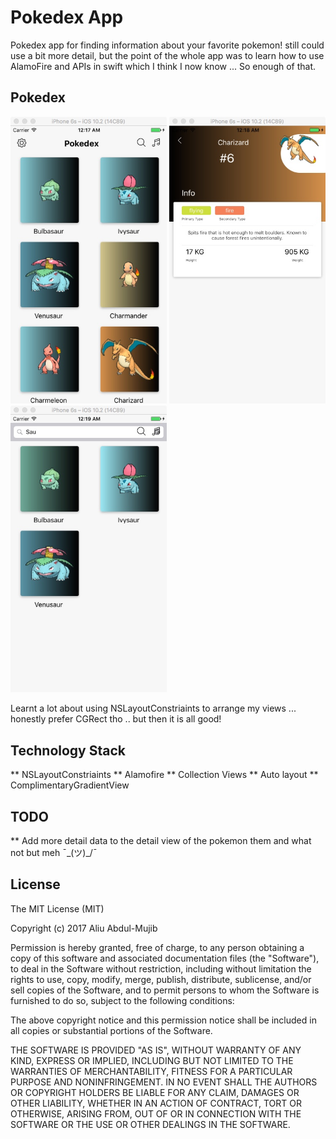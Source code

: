 # Pokedex App
Pokedex app for finding information about your favorite pokemon! still could use a bit more detail, but the point of the whole app was to learn how to use AlamoFire and APIs in swift which I think I now know ... So enough of that.

## Pokedex

<img src="Screens/SCREEN1.jpeg" width="250" />
<img src="Screens/SCREEN2.jpeg" width="250" />
<img src="Screens/SCREEN3.jpeg" width="250" />

Learnt a lot about using NSLayoutConstriaints to arrange my views ... honestly prefer CGRect tho .. but then it is all good!

## Technology Stack
** NSLayoutConstriaints
** Alamofire
** Collection Views
** Auto layout
** ComplimentaryGradientView

## TODO

** Add more detail data to the detail view of the pokemon them and what not but meh ¯\_(ツ)_/¯

License
----------------

The MIT License (MIT)

Copyright (c) 2017 Aliu Abdul-Mujib

Permission is hereby granted, free of charge, to any person obtaining a copy
of this software and associated documentation files (the "Software"), to deal
in the Software without restriction, including without limitation the rights
to use, copy, modify, merge, publish, distribute, sublicense, and/or sell
copies of the Software, and to permit persons to whom the Software is
furnished to do so, subject to the following conditions:

The above copyright notice and this permission notice shall be included in all
copies or substantial portions of the Software.

THE SOFTWARE IS PROVIDED "AS IS", WITHOUT WARRANTY OF ANY KIND, EXPRESS OR
IMPLIED, INCLUDING BUT NOT LIMITED TO THE WARRANTIES OF MERCHANTABILITY,
FITNESS FOR A PARTICULAR PURPOSE AND NONINFRINGEMENT. IN NO EVENT SHALL THE
AUTHORS OR COPYRIGHT HOLDERS BE LIABLE FOR ANY CLAIM, DAMAGES OR OTHER
LIABILITY, WHETHER IN AN ACTION OF CONTRACT, TORT OR OTHERWISE, ARISING FROM,
OUT OF OR IN CONNECTION WITH THE SOFTWARE OR THE USE OR OTHER DEALINGS IN THE
SOFTWARE.
